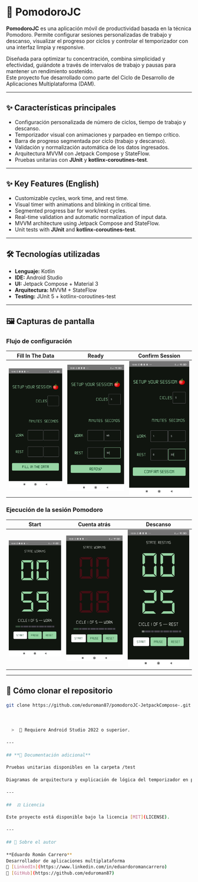 # 🍅 PomodoroJC

**PomodoroJC** es una aplicación móvil de productividad basada en la técnica Pomodoro. Permite configurar sesiones personalizadas de trabajo y descanso, visualizar el progreso por ciclos y controlar el temporizador con una interfaz limpia y responsive.

Diseñada para optimizar tu concentración, combina simplicidad y efectividad, guiándote a través de intervalos de trabajo y pausas para mantener un rendimiento sostenido.  
Este proyecto fue desarrollado como parte del Ciclo de Desarrollo de Aplicaciones Multiplataforma (DAM).

---

## ✨ Características principales

- Configuración personalizada de número de ciclos, tiempo de trabajo y descanso.
- Temporizador visual con animaciones y parpadeo en tiempo crítico.
- Barra de progreso segmentada por ciclo (trabajo y descanso).
- Validación y normalización automática de los datos ingresados.
- Arquitectura MVVM con Jetpack Compose y StateFlow.
- Pruebas unitarias con **JUnit** y **kotlinx-coroutines-test**.

---

## ✨ Key Features (English)

- Customizable cycles, work time, and rest time.
- Visual timer with animations and blinking in critical time.
- Segmented progress bar for work/rest cycles.
- Real-time validation and automatic normalization of input data.
- MVVM architecture using Jetpack Compose and StateFlow.
- Unit tests with **JUnit** and **kotlinx-coroutines-test**.

---

## 🛠️ Tecnologías utilizadas

- **Lenguaje:** Kotlin  
- **IDE:** Android Studio  
- **UI:** Jetpack Compose + Material 3  
- **Arquitectura:** MVVM + StateFlow  
- **Testing:** JUnit 5 + kotlinx-coroutines-test

---

## 🖼️ Capturas de pantalla

### Flujo de configuración

| Fill In The Data | Ready | Confirm Session |
|------------------|-------|-----------------|
| ![FillInTheData](screenshots/1-FillInTheData.jpg) | ![Ready](screenshots/2-Ready.jpg) | ![ConfirmSession](screenshots/3-ConfirmSession.jpg) |

### Ejecución de la sesión Pomodoro

| Start | Cuenta atrás | Descanso |
|-------|--------------|----------|
| ![Start](screenshots/4-Start.jpg) | ![StartCountdown](screenshots/5-StartCountdown.jpg) | ![Rest](screenshots/6-Rest.jpg) |

---

## 🚀 Cómo clonar el repositorio  

```bash
git clone https://github.com/eduroman87/pomodoroJC-JetpackCompose-.git ```



  >  📌 Requiere Android Studio 2022 o superior.

---

## **📄 Documentación adicional**

Pruebas unitarias disponibles en la carpeta /test

Diagramas de arquitectura y explicación de lógica del temporizador en preparación.

---

##  ⚖️ Licencia

Este proyecto está disponible bajo la licencia [MIT](LICENSE).

---

## 🙋 Sobre el autor

**Eduardo Román Carrero**  
Desarrollador de aplicaciones multiplataforma  
🔗 [LinkedIn](https://www.linkedin.com/in/eduardoromancarrero)  
🐙 [GitHub](https://github.com/eduroman87)


